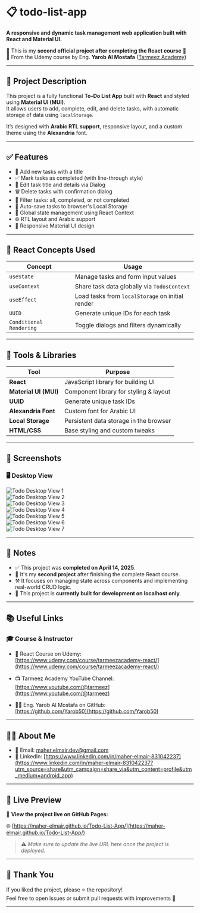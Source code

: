 # 📋 todo-list-app

**A responsive and dynamic task management web application built with React and Material UI.**  

🎯 This is my **second official project after completing the React course** 💪  
🚀 From the Udemy course by Eng. **Yarob Al Mostafa** ([Tarmeez Academy](https://www.youtube.com/@tarmeez))

---

## 📖 Project Description

This project is a fully functional **To-Do List App** built with **React** and styled using **Material UI (MUI)**.  
It allows users to add, complete, edit, and delete tasks, with automatic storage of data using `localStorage`.

It’s designed with **Arabic RTL support**, responsive layout, and a custom theme using the **Alexandria** font.

---

## ✅ Features

- 📝 Add new tasks with a title  
- ✅ Mark tasks as completed (with line-through style)  
- 📝 Edit task title and details via Dialog  
- 🗑️ Delete tasks with confirmation dialog  
- 🔁 Filter tasks: all, completed, or not completed  
- 💾 Auto-save tasks to browser's Local Storage  
- 🧠 Global state management using React Context  
- 🌐 RTL layout and Arabic support  
- 📱 Responsive Material UI design  

---

## 🧠 React Concepts Used

| Concept                | Usage                                                   |
|------------------------|---------------------------------------------------------|
| `useState`             | Manage tasks and form input values                      |
| `useContext`           | Share task data globally via `TodosContext`             |
| `useEffect`            | Load tasks from `localStorage` on initial render        |
| `UUID`                 | Generate unique IDs for each task                       |
| `Conditional Rendering`| Toggle dialogs and filters dynamically                  |

---

## 🧰 Tools & Libraries

| Tool                | Purpose                                    |
|---------------------|--------------------------------------------|
| **React**           | JavaScript library for building UI         |
| **Material UI (MUI)** | Component library for styling & layout   |
| **UUID**            | Generate unique task IDs                   |
| **Alexandria Font** | Custom font for Arabic UI                  |
| **Local Storage**   | Persistent data storage in the browser     |
| **HTML/CSS**        | Base styling and custom tweaks             |

---

## 📸 Screenshots

### 🖥️ Desktop View  

![Todo Desktop View 1](public/assets/design/screencapture-localhost-todo-1.png)  
![Todo Desktop View 2](public/assets/design/screencapture-localhost-todo-2.png)  
![Todo Desktop View 3](public/assets/design/screencapture-localhost-todo-3.png)  
![Todo Desktop View 4](public/assets/design/screencapture-localhost-todo-4.png)  
![Todo Desktop View 5](public/assets/design/screencapture-localhost-todo-5.png)  
![Todo Desktop View 6](public/assets/design/screencapture-localhost-todo-6.png)  
![Todo Desktop View 7](public/assets/design/screencapture-localhost-todo-7.png)

---

## 📝 Notes

- ✅ This project was **completed on April 14, 2025**.  
- 🧠 It's my **second project** after finishing the complete React course.  
- ⚒️ It focuses on managing state across components and implementing real-world CRUD logic.  
- 🚫 This project is **currently built for development on localhost only**.

---

## 📚 Useful Links

### 🎓 Course & Instructor

- 📘 React Course on Udemy:  
  [https://www.udemy.com/course/tarmeezacademy-react/](https://www.udemy.com/course/tarmeezacademy-react/)

- 📺 Tarmeez Academy YouTube Channel:  
  [https://www.youtube.com/@tarmeez](https://www.youtube.com/@tarmeez)

- 👨‍💻 Eng. Yarob Al Mostafa on GitHub:  
  [https://github.com/Yarob50](https://github.com/Yarob50)

---

## 🙋‍♂️ About Me

- 📧 Email: [maher.elmair.dev@gmail.com](mailto:maher.elmair.dev@gmail.com)  
- 🔗 LinkedIn: [https://www.linkedin.com/in/maher-elmair-831042237](https://www.linkedin.com/in/maher-elmair-831042237?utm_source=share&utm_campaign=share_via&utm_content=profile&utm_medium=android_app)

---

## 🔗 Live Preview

🎥 **View the project live on GitHub Pages:**

🌐 [https://maher-elmair.github.io/Todo-List-App/](https://maher-elmair.github.io/Todo-List-App/)

> ⚠️ *Make sure to update the live URL here once the project is deployed.*

---

## 🙌 Thank You

If you liked the project, please ⭐ the repository!  
Feel free to open issues or submit pull requests with improvements 🙏

---
